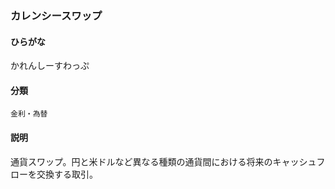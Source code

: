 <div style="display:none;">

## [あ行](securities-terms?id=あ行)
## [か行](securities-terms?id=か行)

</div>

### カレンシースワップ

#### ひらがな

かれんしーすわっぷ

#### 分類

`金利・為替`

#### 説明

通貨スワップ。円と米ドルなど異なる種類の通貨間における将来のキャッシュフローを交換する取引。

<div style="display:none;">

## [さ行](securities-terms?id=さ行)
## [た行](securities-terms?id=た行)
## [な行](securities-terms?id=な行)
## [は行](securities-terms?id=は行)
## [ま行](securities-terms?id=ま行)
## [や行](securities-terms?id=や行)
## [ら行](securities-terms?id=ら行)
## [わ行](securities-terms?id=わ行)
## [英数字・記号](securities-terms?id=英数字・記号)

</div>

